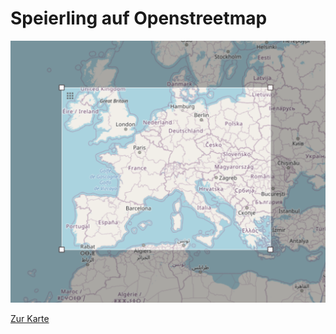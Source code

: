 # Speierling auf Openstreetmap

![Verbreitung auf OSM](https://github.com/basilstotz/unstet/raw/main/speierling/speierling-suchfeld.png)


[Zur Karte](unstet/speierling/sorbus+all.json)
